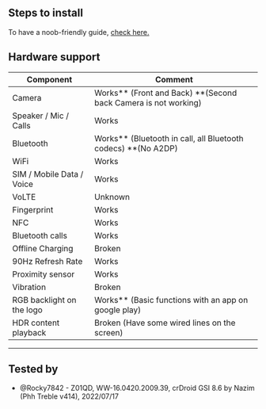 ## Steps to install

To have a noob-friendly guide, [check here.](https://forum.xda-developers.com/t/guide-gsi-12-gsi-install-guide-for-rog-phone-zs600kl.4463125/)

## Hardware support

| Component                 |      Comment                                                   |
|---------------------------|----------------------------------------------------------------|
| Camera                    | Works** (Front and Back) **(Second back Camera is not working) |
| Speaker / Mic / Calls     | Works                                                          |
| Bluetooth                 | Works** (Bluetooth in call, all Bluetooth codecs) **(No A2DP)  |
| WiFi                      | Works                                                          |
| SIM / Mobile Data / Voice | Works                                                          |
| VoLTE                     | Unknown                                                        |
| Fingerprint               | Works                                                          |
| NFC                       | Works                                                          |
| Bluetooth calls           | Works                                                          |
| Offline Charging          | Broken                                                         |
| 90Hz Refresh Rate         | Works                                                          |
| Proximity sensor          | Works                                                          |
| Vibration                 | Broken                                                         |
| RGB backlight on the logo | Works** (Basic functions with an app on google play)           |
| HDR content playback      | Broken (Have some wired lines on the screen)                   |
---

## Tested by
* @Rocky7842 - Z01QD, WW-16.0420.2009.39, crDroid GSI 8.6 by Nazim (Phh Treble v414), 2022/07/17
